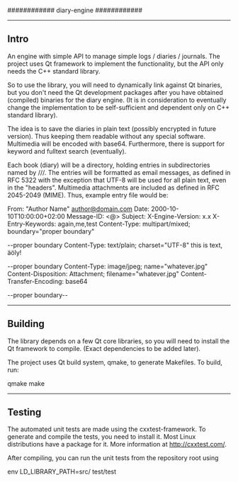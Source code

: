 ############
diary-engine
############

-----
Intro
-----

An engine with simple API to manage simple logs / diaries / journals.
The project uses Qt framework to implement the functionality, but the
API only needs the C++ standard library. 

So to use the library, you will
need to dynamically link against Qt binaries, but you don't need the Qt
development packages after you have obtained (compiled) binaries for the
diary engine. (It is in consideration to eventually change the implementation
to be self-sufficient and dependent only on C++ standard library).

The idea is to save the diaries in plain text (possibly encrypted in future
version). Thus keeping them readable without any special software. Multimedia
will be encoded with base64. Furthermore, there is support for keyword 
and fulltext search (eventually).

Each book (diary) will be a directory, holding entries in subdirectories named
by <year>/<month>/<day>/. The entries will be formatted as email messages, as
defined in RFC 5322 with the exception that UTF-8 will be used for all plain
text, even in the "headers". Multimedia attachments are included as defined 
in RFC 2045-2049 (MIME). Thus, example entry file would be:

From: "Author Name" <author@domain.com>
Date: 2000-10-10T10:00:00+02:00
Message-ID: <<uuid transformed into an integer>@<journal name>>
Subject: <entry title>
X-Engine-Version: x.x
X-Entry-Keywords: again,me,test
Content-Type: multipart/mixed; 
        boundary="proper boundary"

--proper boundary
Content-Type: text/plain; charset="UTF-8"
this is text, äöly!

--proper boundary
Content-Type: image/jpeg; name="whatever.jpg"
Content-Disposition: Attachment; filename="whatever.jpg"
Content-Transfer-Encoding: base64

<loads of encoding>
--proper boundary--

--------
Building
--------

The library depends on a few Qt core libraries, so you will need
to install the Qt framework to compile. (Exact dependencies to be
added later).

The project uses Qt build system, qmake, to generate Makefiles.
To build, run:

qmake
make

-------
Testing
-------

The automated unit tests are made using the cxxtest-framework.
To generate and compile the tests, you need to install it. Most
Linux distributions have a package for it. More information at 
http://cxxtest.com/.

After compiling, you can run the unit tests from
the repository root using

env LD_LIBRARY_PATH=src/ test/test


